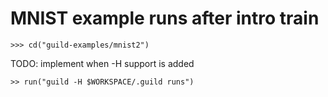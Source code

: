 # MNIST example runs after intro train

    >>> cd("guild-examples/mnist2")

TODO: implement when -H support is added

    >> run("guild -H $WORKSPACE/.guild runs")
